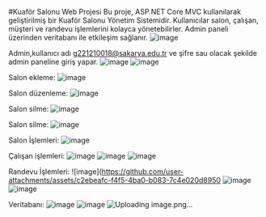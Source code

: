 #Kuaför Salonu Web Projesi
Bu proje, ASP.NET Core MVC kullanılarak geliştirilmiş bir Kuaför Salonu Yönetim Sistemidir. Kullanıcılar salon, çalışan, müşteri ve randevu işlemlerini kolayca yönetebilirler. Admin paneli üzerinden veritabanı ile etkileşim sağlanır.
![image](https://github.com/user-attachments/assets/38939a3c-ace1-42d3-8094-80403af1f3d9)


Admin,kullanıcı adı g221210018@sakarya.edu.tr ve şifre sau olacak şekilde admin paneline giriş yapar.
![image](https://github.com/user-attachments/assets/a7886377-7692-4f7b-af20-f70aad214419)
![image](https://github.com/user-attachments/assets/87ecfa2a-cd54-46e1-a25e-ec8c287e3af4)

Salon ekleme:
![image](https://github.com/user-attachments/assets/c54745b1-965e-4937-8b5e-98ffe6992816)


Salon düzenleme: 
![image](https://github.com/user-attachments/assets/ce4d269c-d603-469a-a205-d3b3d5c83580)

Salon silme:
![image](https://github.com/user-attachments/assets/09743d5d-3115-4efe-a12f-7268ae6a19c3)

Salon silme:
![image](https://github.com/user-attachments/assets/2f6f3258-d628-4722-a734-ae0720858ad9)

Salon İşlemleri:
![image](https://github.com/user-attachments/assets/6a798438-07a7-4580-b91b-cf574496c3d7)

Çalışan işlemleri:
![image](https://github.com/user-attachments/assets/4be6a781-706f-4284-95b7-2f1d129820f2)
![image](https://github.com/user-attachments/assets/540f7713-043a-45f9-b76e-b9f49cde5b82)
![image](https://github.com/user-attachments/assets/15405f2f-54a4-43ec-8441-6e3c5852bc96)


Randevu İşlemleri:
![image](https://github.com/user-attachments/assets/c2ebeafc-f4f5-4ba0-b083-7c4e020d8950
![image](https://github.com/user-attachments/assets/a834708e-c965-4e86-a668-3b76f434b077)
![image](https://github.com/user-attachments/assets/7497a281-87db-4129-97b4-dd75c31029a3)


Veritabanı:
![image](https://github.com/user-attachments/assets/afd5c59a-34ca-4e4b-bf63-d7e4cb227453)
![image](https://github.com/user-attachments/assets/6d35f19e-fb29-443c-815f-64ea057c1895)
![Uploading image.png…]()

